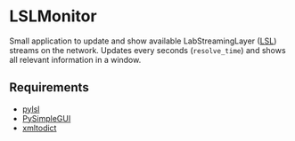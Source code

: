 # LSLMonitor
Small application to update and show available LabStreamingLayer ([LSL](https://labstreaminglayer.readthedocs.io/)) 
streams on the network. Updates every seconds (`resolve_time`) and shows all relevant information in a window.

## Requirements
- [pylsl](https://github.com/labstreaminglayer/liblsl-Python)
- [PySimpleGUI](https://pysimplegui.readthedocs.io/en/latest/)
- [xmltodict](https://github.com/martinblech/xmltodict)